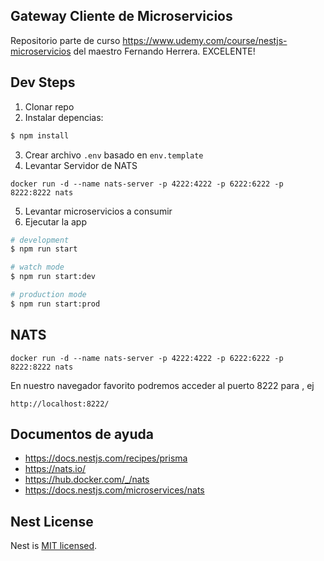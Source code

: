 
## Gateway Cliente de Microservicios


Repositorio parte de curso https://www.udemy.com/course/nestjs-microservicios
del maestro Fernando Herrera.
EXCELENTE!

## Dev Steps 

1. Clonar repo
2. Instalar depencias:
```bash
$ npm install
```
3. Crear archivo `.env` basado en `env.template`
4. Levantar Servidor de NATS
```
docker run -d --name nats-server -p 4222:4222 -p 6222:6222 -p 8222:8222 nats
```
5. Levantar microservicios a consumir
6. Ejecutar la app 
```bash
# development
$ npm run start

# watch mode
$ npm run start:dev

# production mode
$ npm run start:prod
```

## NATS
```
docker run -d --name nats-server -p 4222:4222 -p 6222:6222 -p 8222:8222 nats
```

En nuestro navegador favorito podremos acceder al puerto 8222 para , ej
```
http://localhost:8222/ 
```

## Documentos de ayuda

- https://docs.nestjs.com/recipes/prisma
- https://nats.io/
- https://hub.docker.com/_/nats
- https://docs.nestjs.com/microservices/nats


## Nest License

Nest is [MIT licensed](LICENSE).
